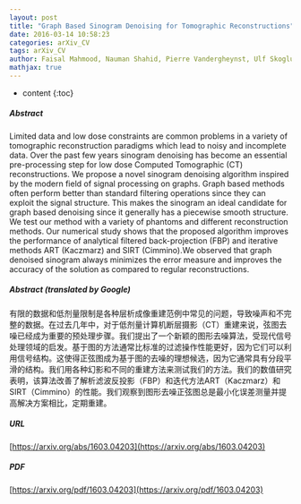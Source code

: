 ```yaml
---
layout: post
title: "Graph Based Sinogram Denoising for Tomographic Reconstructions"
date: 2016-03-14 10:58:23
categories: arXiv_CV
tags: arXiv_CV
author: Faisal Mahmood, Nauman Shahid, Pierre Vandergheynst, Ulf Skoglund
mathjax: true
---
```


* content
{:toc}

##### Abstract
Limited data and low dose constraints are common problems in a variety of tomographic reconstruction paradigms which lead to noisy and incomplete data. Over the past few years sinogram denoising has become an essential pre-processing step for low dose Computed Tomographic (CT) reconstructions. We propose a novel sinogram denoising algorithm inspired by the modern field of signal processing on graphs. Graph based methods often perform better than standard filtering operations since they can exploit the signal structure. This makes the sinogram an ideal candidate for graph based denoising since it generally has a piecewise smooth structure. We test our method with a variety of phantoms and different reconstruction methods. Our numerical study shows that the proposed algorithm improves the performance of analytical filtered back-projection (FBP) and iterative methods ART (Kaczmarz) and SIRT (Cimmino).We observed that graph denoised sinogram always minimizes the error measure and improves the accuracy of the solution as compared to regular reconstructions.

##### Abstract (translated by Google)
有限的数据和低剂量限制是各种层析成像重建范例中常见的问题，导致噪声和不完整的数据。在过去几年中，对于低剂量计算机断层摄影（CT）重建来说，弦图去噪已经成为重要的预处理步骤。我们提出了一个新颖的图形去噪算法，受现代信号处理领域的启发。基于图的方法通常比标准的过滤操作性能更好，因为它们可以利用信号结构。这使得正弦图成为基于图的去噪的理想候选，因为它通常具有分段平滑的结构。我们用各种幻影和不同的重建方法来测试我们的方法。我们的数值研究表明，该算法改善了解析滤波反投影（FBP）和迭代方法ART（Kaczmarz）和SIRT（Cimmino）的性能。我们观察到图形去噪正弦图总是最小化误差测量并提高解决方案相比，定期重建。

##### URL
[https://arxiv.org/abs/1603.04203](https://arxiv.org/abs/1603.04203)

##### PDF
[https://arxiv.org/pdf/1603.04203](https://arxiv.org/pdf/1603.04203)

